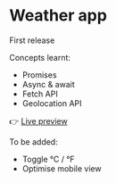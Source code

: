# Weather app
First release

Concepts learnt:
- Promises
- Async & await
- Fetch API
- Geolocation API

👉 [Live preview](https://tubular-sunflower-b43ffc.netlify.app/)

To be added: 
- Toggle &deg;C / &deg;F
- Optimise mobile view
